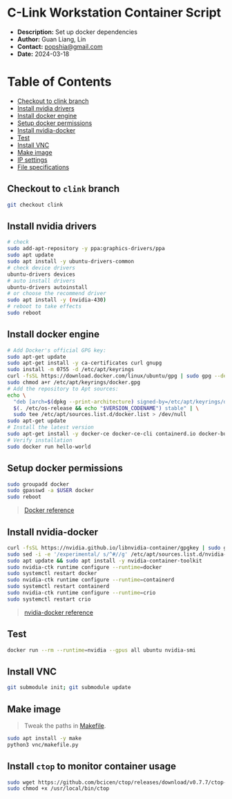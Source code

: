 # C-Link Workstation Container Script
- __Description:__ Set up docker dependencies
- __Author:__ Guan Liang, Lin
- __Contact:__ popshia@gmail.com
- __Date:__ 2024-03-18

# Table of Contents
* [Checkout to clink branch](#checkout-to-clink-branch)
* [Install nvidia drivers](#install-nvidia-drivers)
* [Install docker engine](#install-docker-engine)
* [Setup docker permissions](#setup-docker-permissions)
* [Install nvidia-docker](#install-nvidia-docker)
* [Test](#test)
* [Install VNC](#install-vnc)
* [Make image](#make-image)
* [IP settings](#ip-settings)
* [File specifications](#file-specifications)

## Checkout to `clink` branch
```bash
git checkout clink
```
## Install nvidia drivers
```bash
# check
sudo add-apt-repository -y ppa:graphics-drivers/ppa
sudo apt update
sudo apt install -y ubuntu-drivers-common
# check device drivers
ubuntu-drivers devices
# auto install drivers
ubuntu-drivers autoinstall
# or choose the recommend driver
sudo apt install -y (nvidia-430)
# reboot to take effects
sudo reboot
```
## Install docker engine
```bash
# Add Docker's official GPG key:
sudo apt-get update
sudo apt-get install -y ca-certificates curl gnupg
sudo install -m 0755 -d /etc/apt/keyrings
curl -fsSL https://download.docker.com/linux/ubuntu/gpg | sudo gpg --dearmor -o /etc/apt/keyrings/docker.gpg
sudo chmod a+r /etc/apt/keyrings/docker.gpg
# Add the repository to Apt sources:
echo \
  "deb [arch=$(dpkg --print-architecture) signed-by=/etc/apt/keyrings/docker.gpg] https://download.docker.com/linux/ubuntu \
  $(. /etc/os-release && echo "$VERSION_CODENAME") stable" | \
  sudo tee /etc/apt/sources.list.d/docker.list > /dev/null
sudo apt-get update
# Install the latest version
sudo apt-get install -y docker-ce docker-ce-cli containerd.io docker-buildx-plugin docker-compose-plugin
# Verify installation
sudo docker run hello-world
```
## Setup docker permissions
```bash
sudo groupadd docker
sudo gpasswd -a $USER docker
sudo reboot
```
> [Docker reference](https://docs.docker.com/engine/install/ubuntu/#install-using-the-repository)
## Install nvidia-docker
```bash
curl -fsSL https://nvidia.github.io/libnvidia-container/gpgkey | sudo gpg --dearmor -o /usr/share/keyrings/nvidia-container-toolkit-keyring.gpg && curl -s -L https://nvidia.github.io/libnvidia-container/stable/deb/nvidia-container-toolkit.list | sed 's#deb https://#deb [signed-by=/usr/share/keyrings/nvidia-container-toolkit-keyring.gpg] https://#g' | sudo tee /etc/apt/sources.list.d/nvidia-container-toolkit.list
sudo sed -i -e '/experimental/ s/^#//g' /etc/apt/sources.list.d/nvidia-container-toolkit.list
sudo apt update && sudo apt install -y nvidia-container-toolkit
sudo nvidia-ctk runtime configure --runtime=docker
sudo systemctl restart docker
sudo nvidia-ctk runtime configure --runtime=containerd
sudo systemctl restart containerd
sudo nvidia-ctk runtime configure --runtime=crio
sudo systemctl restart crio
```
> [nvidia-docker reference]( https://github.com/NVIDIA/nvidia-docker )

## Test
```bash
docker run --rm --runtime=nvidia --gpus all ubuntu nvidia-smi
```
## Install VNC
```bash
git submodule init; git submodule update
```
## Make image
> Tweak the paths in [Makefile](./Makefile).
```bash
sudo apt install -y make
python3 vnc/makefile.py
```
## Install `ctop` to monitor container usage
```bash
sudo wget https://github.com/bcicen/ctop/releases/download/v0.7.7/ctop-0.7.7-linux-amd64 -O /usr/local/bin/ctop
sudo chmod +x /usr/local/bin/ctop
```
